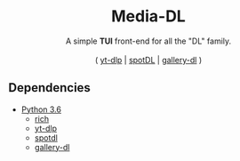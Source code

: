 <div align="center">
	
# Media-DL

A simple **TUI** front-end for all the "DL" family. 
	<br><br>
( [yt-dlp](https://github.com/yt-dlp/yt-dlp) | [spotDL](https://github.com/spotDL/spotify-downloader) | [gallery-dl](https://github.com/mikf/gallery-dl) )
	
</div>

## Dependencies

- [Python 3.6](https://www.python.org/downloads/)
	- [rich](https://pypi.org/project/rich/)
	- [yt-dlp](https://github.com/yt-dlp/yt-dlp)
	- [spotdl](https://github.com/spotDL/spotify-downloader)
	- [gallery-dl](https://github.com/mikf/gallery-dl)
